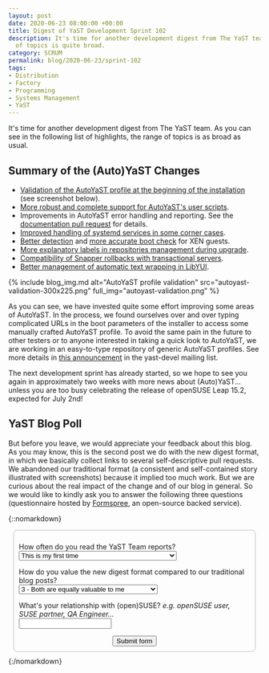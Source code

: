 ```yaml
---
layout: post
date: 2020-06-23 08:00:00 +00:00
title: Digest of YaST Development Sprint 102
description: It's time for another development digest from The YaST team. As usual, the range
  of topics is quite broad.
category: SCRUM
permalink: blog/2020-06-23/sprint-102
tags:
- Distribution
- Factory
- Programming
- Systems Management
- YaST
---
```


It's time for another development digest from The YaST team. As you can see in the following list
of highlights, the range of topics is as broad as usual.

## Summary of the (Auto)YaST Changes

- [Validation of the AutoYaST profile at the beginning of the
  installation](https://github.com/yast/yast-autoinstallation/pull/624) (see
  screenshot below).
- [More robust and complete support for AutoYaST's user
  scripts](https://github.com/yast/yast-autoinstallation/pull/612).
- Improvements in AutoYaST error handling and reporting. See the [documentation pull
  request](https://github.com/yast/yast-autoinstallation/pull/625) for details.
- [Improved handling of systemd services in some corner
  cases](https://github.com/yast/yast-yast2/pull/1059).
- [Better detection](https://github.com/yast/yast-yast2/pull/1062) and [more accurate boot
  check](https://github.com/yast/yast-storage-ng/pull/1102) for XEN guests.
- [More explanatory labels in repositories management during
  upgrade](https://github.com/yast/yast-installation/pull/863).
- [Compatibility of Snapper rollbacks with transactional
  servers](https://github.com/openSUSE/snapper/pull/540).
- [Better management of automatic text wrapping in
  LibYUI](https://github.com/libyui/libyui/pull/165).

{% include blog_img.md alt="AutoYaST profile validation"
src="autoyast-validation-300x225.png" full_img="autoyast-validation.png" %}

As you can see, we have invested quite some effort improving some areas of AutoYaST. In the process,
we found ourselves over and over typing complicated URLs in the boot parameters of the installer to
access some manually crafted AutoYaST profile. To avoid the same pain in the future to other testers
or to anyone interested in taking a quick look to AutoYaST, we are working in an easy-to-type
repository of generic AutoYaST profiles. See more details in [this
announcement](https://lists.opensuse.org/yast-devel/2020-06/msg00027.html) in the yast-devel mailing
list.

The next development sprint has already started, so we hope to see you again in approximately two
weeks with more news about (Auto)YaST... unless you are too busy celebrating the release of openSUSE
Leap 15.2, expected for July 2nd!

## YaST Blog Poll

But before you leave, we would appreciate your feedback about this blog. As you may know, this is the
second post we do with the new digest format, in which we basically collect links to several
self-descriptive pull requests. We abandoned our traditional format (a consistent and self-contained
story illustrated with screenshots) because it implied too much work. But we are curious about the
real impact of the change and of our blog in general. So we would like to kindly ask you to answer
the following three questions (questionnaire hosted by [Formspree](https://formspree.io/), an
open-source backed service).

{::nomarkdown}
<form name="input" method="POST" action="https://formspree.io/ancor@suse.de"
style="border: 1px solid #BBB; border-radius: 8px; padding: 10px; margin: 10px">
  <p>How often do you read the YaST Team reports?
  <br/>
  <select name="frequency">
    <option value="never">This is my first time</option>
    <option value="depends">When I find something interesting in the summary</option>
    <option value="often">Regularly</option>
  </select>
  </p>
  <p>How do you value the new digest format compared to our traditional blog posts?
  <br/>
  <select name="format">
    <option value="1">1 - The new format is basically useless</option>
    <option value="2">2 - I prefer the previous format</option>
    <option value="3" selected="selected">3 - Both are equally valuable to me</option>
    <option value="4">4 - I prefer the new digest format</option>
    <option value="5">5 - The new digest is the only useful format</option>
  </select>
  </p>

  <p>What's your relationship with (open)SUSE? <i>e.g. openSUSE user, SUSE partner, QA Engineer...</i><br/>
  <input type="text" name="role"><br/>

  </p>
  <center><input type="submit" value="Submit form" /></center>
  <input type="hidden" name="_subject" value="Formspree test" />
</form>
{:/nomarkdown}
